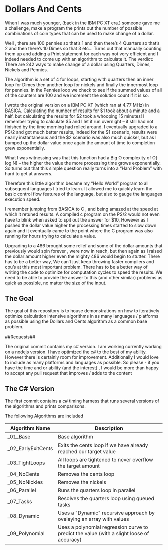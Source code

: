 # Dollars And Cents

When I was much younger, (back in the IBM PC XT era.) someone gave me a challenge, make a program the prints out the number of possible combinations of coin types that can be used to make change of a dollar. 

Well , there are 100 pennies so that’s 1 and then there’s  4 Quarters so that’s 2 and then there’s 10 Dimes so that 3 etc… Turns out that manually counting them up and adding a Print statement for each was not very efficient and I indeed needed to come up with an algorithm to calculate it. The verdict: There are 242 ways to make change of a dollar using Quarters, Dimes, Nickels and Pennies.

The algorithm is a set of 4 for loops, starting with quarters then an inner loop for Dimes then another loop for nickels and finally the innermost loop for pennies. In the Pennies loop we check to see if the summed values of all of the counters are 100 and we increment the solution count if it is so.

I wrote the original version on a IBM PC XT (which ran at 4.77 MHz) in  BASICA. Calculating the number of results for $1 took about a minute and a half, but calculating the results for $2 took a whooping 15 minutes!
I remember trying to calculate $5 and I let it run overnight – it still had not finished by the time morning had rolled around.
I eventually upgraded to a PS/2 and got much better results, indeed for the $1 scenario, results were nearly instantaneous and the $2 scenario was also much quicker, but as I bumped up the dollar value once again the amount of time to completion grew exponentially. 

What I was witnessing was that this function had a Big O complexity of O( log N) – the higher the value  the more processing time grows exponentially. So turns out that this simple question really turns into a “Hard Problem” with hard to get at answers.

Therefore this little algorithm became my “Hello World” program to all subsequent languages I tried to learn. It allowed me to quickly learn the basic control flow features of the language, but also to gauge the languages execution speed. 

I remember jumping from BASICA to C , and being amazed at the speed at which it retuned results.  A compiled c program on the PS/2 would not even have to blink when asked to spit out the answer for $10, However as I pushed the dollar value higher the processing times started to slow down again and it eventually came to the point where the C program was also running for hours trying to calculate a value.

Upgrading to a 486 brought some relief and some of the dollar amounts that previously would spin forever , were now in reach, but then again as I raised the dollar amount higher even the mighty 486 would begin to stutter. There has to be a better way, We can’t just keep throwing faster compilers and cpu’s at this most important problem. There has to be a better way of writing the code to optimize for computation cycles to speed the results.  We need to be able to provide the answer to this (and other similar) problems as quick as possible, no matter the size of the input.

## The Goal ##

The goal of this repository is to house demonstrations on how to iteratively optimize calculation intensive algorithms in as many languages / platforms as possible using the Dollars and Cents algorithm as a common base problem.

##Requests##

The original commit contains my c# version. I am working currently working on a nodejs version. I have optimized the c# to the best of my ability. However there is certainly room for improvement. Additionally I would love to include as many platforms and languages as possible. So please - if you have the time and or ability (and the interest) , I would be more than happy to accept any pull request that improves / adds to the content

## The C# Version ##

The first commit contains a c# timing harness that runs several versions of the algorithms and prints comparisons.

The following Algorithms are included

| Algorithm Name | Description |
|---|---|
|_01_Base|Base algorithm|
|_02_EarlyExitCents|Exits the cents loop if we have already reached our target value|
|_03_TightLoops|All loops are tightened to never overflow the target amount|
|_04_NoCents|Removes the cents loop|
|_05_NoNickles|Removes the nickels|
|_06_Parallel|Runs the quarters loop in parallel|
|_07_Tasks|Resolves the quarters loop using queued tasks|
|_08_Dynamic|Uses a "Dynamic" recursive approach by ovelaying an array with values|
|_09_Polynomial|Uses a polynomial regression curve to predict the value (with a slight loose of accuracy)

